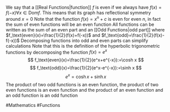 We say that a [[Real Functions|function]] $f$ is even if we always have $f(x)=f(-x)\forall x\in \text{Dom}f$. This means that its graph has reflectional symmetry around $x=0$
Note that the function $f(x)=x^n+c$ is even for even $n$, in fact the sum of even functions will be an even function
All functions can be written as the sum of an even part and an [[Odd Functions|odd part]] where $f_\text{even}(x)=\frac{1}{2}(f(x)+f(-x))$ and $f_\text{odd}=\frac{1}{2}(f(x)-f(-x))$ Decomposing functions into odd and even parts can simplify calculations
Note that this is the definition of the hyperbolic trigonometric functions by decomposing the function $f(x)=e^x$
$$
f_\text{even}(x)=\frac{1}{2}(e^x+e^{-x}):=\cosh x
$$
$$
f_\text{odd}(x)=\frac{1}{2}(e^x-e^{-x}):=\sinh x
$$
$$
e^x=\cosh x+\sinh x
$$
The product of two odd functions is an even function, the product of two even functions is an even function and the product of an even function and an odd function is an odd function

#Mathematics #Functions 